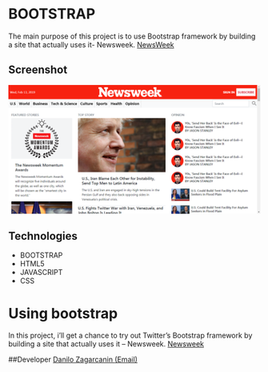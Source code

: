# BOOTSTRAP

The main purpose of this project is to use Bootstrap framework by building a site that actually uses it- Newsweek.
[NewsWeek ](https://www.newsweek.com/)


 ## Screenshot

![screenshot](https://raw.githubusercontent.com/kobiyoyo/BOOTSTRAP/master/images/screenshot.png) 


## Technologies
 * BOOTSTRAP
 * HTML5
 * JAVASCRIPT
 * CSS
# Using bootstrap
In this project, i’ll get a chance to try out Twitter’s Bootstrap framework by building a site that actually uses it – Newsweek.
[Newsweek](https://www.newsweek.com/)

##Developer
[Danilo Zagarcanin ](https://github.com/danilozag1992) [(Email)](mailto:danilozagarcanin@gmail.com)

